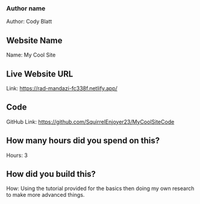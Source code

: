 ### Author name

Author: Cody Blatt

## Website Name

Name: My Cool Site

## Live Website URL

Link: https://rad-mandazi-fc338f.netlify.app/

## Code

GitHub Link: https://github.com/SquirrelEnjoyer23/MyCoolSiteCode

## How many hours did you spend on this?

Hours: 3

## How did you build this?

How: Using the tutorial provided for the basics then doing my own research to make more advanced things.
